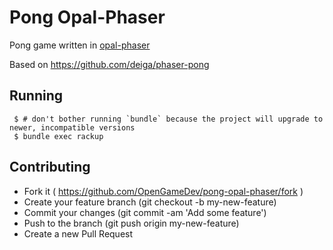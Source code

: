 # Pong Opal-Phaser

Pong game written in [opal-phaser](https://github.com/orbitalimpact/opal-phaser)

Based on https://github.com/deiga/phaser-pong

## Running

```
 $ # don't bother running `bundle` because the project will upgrade to newer, incompatible versions
 $ bundle exec rackup
```

## Contributing

* Fork it ( https://github.com/OpenGameDev/pong-opal-phaser/fork )
* Create your feature branch (git checkout -b my-new-feature)
* Commit your changes (git commit -am 'Add some feature')
* Push to the branch (git push origin my-new-feature)
* Create a new Pull Request
